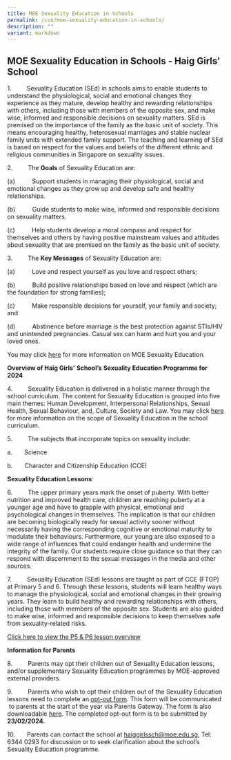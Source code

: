 ```yaml
---
title: MOE Sexuality Education in Schools
permalink: /cce/moe-sexuality-education-in-schools/
description: ""
variant: markdown
---
```

## MOE Sexuality Education in Schools - Haig Girls' School


1.         Sexuality Education (SEd) in schools aims to enable students to understand the physiological, social and emotional changes they experience as they mature, develop healthy and rewarding relationships with others, including those with members of the opposite sex, and make wise, informed and responsible decisions on sexuality matters. SEd is premised on the importance of the family as the basic unit of society. This means encouraging healthy, heterosexual marriages and stable nuclear family units with extended family support. The teaching and learning of SEd is based on respect for the values and beliefs of the different ethnic and religious communities in Singapore on sexuality issues.

2.         The **Goals** of Sexuality Education are:

(a)          Support students in managing their physiological, social and emotional changes as they grow up and develop safe and healthy relationships.

(b)          Guide students to make wise, informed and responsible decisions on sexuality matters.

(c)          Help students develop a moral compass and respect for themselves and others by having positive mainstream values and attitudes about sexuality that are premised on the family as the basic unit of society.

3.         The **Key Messages** of Sexuality Education are:

(a)          Love and respect yourself as you love and respect others;

(b)          Build positive relationships based on love and respect (which are the foundation for strong families);

(c)          Make responsible decisions for yourself, your family and society; and

(d)          Abstinence before marriage is the best protection against STIs/HIV and unintended pregnancies. Casual sex can harm and hurt you and your loved ones.

You may click [here](https://go.gov.sg/moe-sexuality-education) for more information on MOE Sexuality Education.

**Overview of Haig Girls’** **School’s** **Sexuality Education Programme for 2024**

4.         Sexuality Education is delivered in a holistic manner through the school curriculum. The content for Sexuality Education is grouped into five main themes: Human Development, Interpersonal Relationships, Sexual Health, Sexual Behaviour, and, Culture, Society and Law. You may click [here](https://go.gov.sg/moe-sexuality-education-scope) for more information on the scope of Sexuality Education in the school curriculum.

5.         The subjects that incorporate topics on sexuality include:

a.       Science

b.       Character and Citizenship Education (CCE)

**Sexuality Education Lessons**:

6.         The upper primary years mark the onset of puberty. With better nutrition and improved health care, children are reaching puberty at a younger age and have to grapple with physical, emotional and psychological changes in themselves. The implication is that our children are becoming biologically ready for sexual activity sooner without necessarily having the corresponding cognitive or emotional maturity to modulate their behaviours. Furthermore, our young are also exposed to a wide range of influences that could endanger health and undermine the integrity of the family. Our students require close guidance so that they can respond with discernment to the sexual messages in the media and other sources.

7\.         Sexuality Education (SEd) lessons are taught as part of CCE (FTGP) at Primary 5 and 6. Through these lessons, students will learn healthy ways to manage the physiological, social and emotional changes in their growing years. They learn to build healthy and rewarding relationships with others, including those with members of the opposite sex. Students are also guided to make wise, informed and responsible decisions to keep themselves safe from sexuality-related risks.

[Click here to view the P5 & P6 lesson overview](https://drive.google.com/file/d/1NaQQQZxSWa9kewqQAHjKCs5RH7UHvORL/view?usp=sharing)
     

**Information for Parents**

8.         Parents may opt their children out of Sexuality Education lessons, and/or supplementary Sexuality Education programmes by MOE-approved external providers.

9.         Parents who wish to opt their children out of the Sexuality Education lessons need to complete an [opt-out form](https://form.gov.sg/65b65b26ec82b22e0b037fac). 
This form will be communicated  to parents at the start of the year via Parents Gateway. The form is also downloadable [here](/files/2024_HGS_SEd_Parent_Opt_out_Form__Updated_.pdf). 
The completed opt-out form is to be submitted by **23/02/2024.**

10.       Parents can contact the school at [haiggirlssch@moe.edu.sg](mailto:haiggirlssch@moe.edu.sg), Tel: 6344 0293 for discussion or to seek clarification about the school’s Sexuality Education programme.